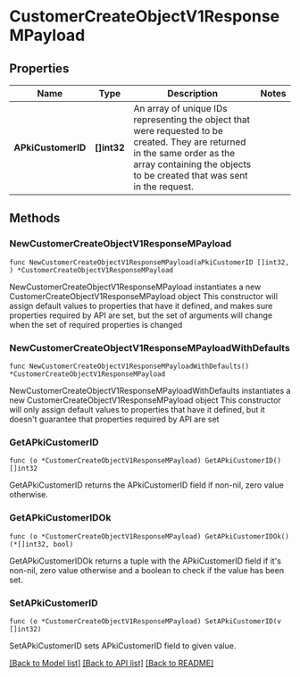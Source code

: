 # CustomerCreateObjectV1ResponseMPayload

## Properties

Name | Type | Description | Notes
------------ | ------------- | ------------- | -------------
**APkiCustomerID** | **[]int32** | An array of unique IDs representing the object that were requested to be created.  They are returned in the same order as the array containing the objects to be created that was sent in the request. | 

## Methods

### NewCustomerCreateObjectV1ResponseMPayload

`func NewCustomerCreateObjectV1ResponseMPayload(aPkiCustomerID []int32, ) *CustomerCreateObjectV1ResponseMPayload`

NewCustomerCreateObjectV1ResponseMPayload instantiates a new CustomerCreateObjectV1ResponseMPayload object
This constructor will assign default values to properties that have it defined,
and makes sure properties required by API are set, but the set of arguments
will change when the set of required properties is changed

### NewCustomerCreateObjectV1ResponseMPayloadWithDefaults

`func NewCustomerCreateObjectV1ResponseMPayloadWithDefaults() *CustomerCreateObjectV1ResponseMPayload`

NewCustomerCreateObjectV1ResponseMPayloadWithDefaults instantiates a new CustomerCreateObjectV1ResponseMPayload object
This constructor will only assign default values to properties that have it defined,
but it doesn't guarantee that properties required by API are set

### GetAPkiCustomerID

`func (o *CustomerCreateObjectV1ResponseMPayload) GetAPkiCustomerID() []int32`

GetAPkiCustomerID returns the APkiCustomerID field if non-nil, zero value otherwise.

### GetAPkiCustomerIDOk

`func (o *CustomerCreateObjectV1ResponseMPayload) GetAPkiCustomerIDOk() (*[]int32, bool)`

GetAPkiCustomerIDOk returns a tuple with the APkiCustomerID field if it's non-nil, zero value otherwise
and a boolean to check if the value has been set.

### SetAPkiCustomerID

`func (o *CustomerCreateObjectV1ResponseMPayload) SetAPkiCustomerID(v []int32)`

SetAPkiCustomerID sets APkiCustomerID field to given value.



[[Back to Model list]](../README.md#documentation-for-models) [[Back to API list]](../README.md#documentation-for-api-endpoints) [[Back to README]](../README.md)


